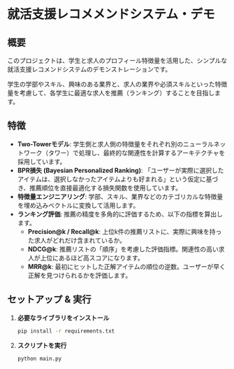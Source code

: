 # 就活支援レコメメンドシステム・デモ

## 概要

このプロジェクトは、学生と求人のプロフィール特徴量を活用した、シンプルな就活支援レコメンドシステムのデモンストレーションです。

学生の学部やスキル、興味のある業界と、求人の業界や必須スキルといった特徴量を考慮して、各学生に最適な求人を推薦（ランキング）することを目指します。

## 特徴

- **Two-Towerモデル**: 学生側と求人側の特徴量をそれぞれ別のニューラルネットワーク（タワー）で処理し、最終的な関連性を計算するアーキテクチャを採用しています。
- **BPR損失 (Bayesian Personalized Ranking)**: 「ユーザーが実際に選択したアイテムは、選択しなかったアイテムよりも好まれる」という仮定に基づき、推薦順位を直接最適化する損失関数を使用しています。
- **特徴量エンジニアリング**: 学部、スキル、業界などのカテゴリカルな特徴量を埋め込みベクトルに変換して活用します。
- **ランキング評価**: 推薦の精度を多角的に評価するため、以下の指標を算出します。
  - **Precision@k / Recall@k**: 上位k件の推薦リストに、実際に興味を持った求人がどれだけ含まれているか。
  - **NDCG@k**: 推薦リストの「順序」を考慮した評価指標。関連性の高い求人が上位にあるほど高スコアになります。
  - **MRR@k**: 最初にヒットした正解アイテムの順位の逆数。ユーザーが早く正解を見つけられるかを評価します。

## セットアップ & 実行

1.  **必要なライブラリをインストール**
    ```bash
    pip install -r requirements.txt
    ```

2.  **スクリプトを実行**
    ```bash
    python main.py
    ```
